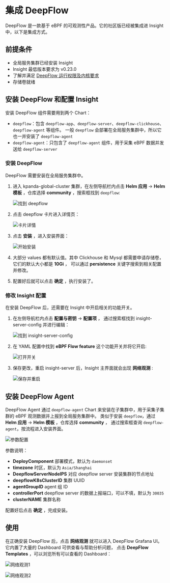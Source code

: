 # 集成 DeepFlow

DeepFlow 是一款基于 eBPF 的可观测性产品。它的社区版已经被集成进 Insight 中，以下是集成方式。

## 前提条件

- 全局服务集群已经安装 Insight
- Insight 最低版本要求为 v0.23.0
- 了解并满足 [DeepFlow 运行权限及内核要求](https://deepflow.io/docs/zh/ce-install/overview/#%E8%BF%90%E8%A1%8C%E6%9D%83%E9%99%90%E5%8F%8A%E5%86%85%E6%A0%B8%E8%A6%81%E6%B1%82)
- 存储卷就绪

## 安装 DeepFlow 和配置 Insight

安装 DeepFlow 组件需要用到两个 Chart：

- `deepflow`：包含 `deepflow-app`、`deepflow-server`、`deepflow-clickhouse`、`deepflow-agent` 等组件。
  一般 `deepflow` 会部署在全局服务集群中，所以它也一并安装了 `deepflow-agent`
- `deepflow-agent`：只包含了 `deepflow-agent` 组件，用于采集 eBPF 数据并发送给 `deepflow-server`

### 安装 DeepFlow

DeepFlow 需要安装在全局服务集群中。

1. 进入 kpanda-global-cluster 集群，在左侧导航栏内点击
   __Helm 应用__ -> __Helm 模板__ ，仓库选择 __community__ ，搜索框找到 `deepflow`:

    ![找到 deepflow](https://docs.daocloud.io/daocloud-docs-images/docs/zh/docs/insight/best-practice/images/deepflow_chart.png)

1. 点击 deepflow 卡片进入详情页：

    ![卡片详情](https://docs.daocloud.io/daocloud-docs-images/docs/zh/docs/insight/best-practice/images/deepflow_chart_readme.png)

1. 点击 **安装** ，进入安装界面：

    ![开始安装](https://docs.daocloud.io/daocloud-docs-images/docs/zh/docs/insight/best-practice/images/deepflow_chart_config.png)
    
1. 大部分 values 都有默认值。其中 Clickhouse 和 Mysql 都需要申请存储卷，它们的默认大小都是 __10Gi__ ，
   可以通过 __persistence__  关键字搜索到相关配置并修改。
    
1. 配置好后就可以点击 __确定__ ，执行安装了。

### 修改 Insight 配置

在安装 DeepFlow 后，还需要在 Insight 中开启相关的功能开关。
    
1. 在左侧导航栏内点击 __配置与密钥__ -> __配置项__ ， 通过搜索框找到 insight-server-config 并进行编辑：
    
    ![找到 insight-server-config](https://docs.daocloud.io/daocloud-docs-images/docs/zh/docs/insight/best-practice/images/deepflow_integ_insight_cm.png)
    
1. 在 YAML 配置中找到 __eBPF Flow feature__ 这个功能开关并将它开启:
    
    ![打开开关](https://docs.daocloud.io/daocloud-docs-images/docs/zh/docs/insight/best-practice/images/deepflow_integ_insight_cm_edit.png)
    
1. 保存更改，重启 insight-server 后，Insight 主界面就会出现 __网络观测__ :
    
    ![保存并重启](https://docs.daocloud.io/daocloud-docs-images/docs/zh/docs/insight/best-practice/images/deepflow_ui.png)

## 安装 DeepFlow Agent

DeepFlow Agent 通过 `deepflow-agent` Chart 来安装在子集群中，用于采集子集群的 eBPF 观测数据并上报到全局服务集群中。
类似于安装 `deepflow`，通过 __Helm 应用__ -> __Helm 模板__ ，仓库选择 __community__ ，
通过搜索框查询 `deepflow-agent`，按流程进入安装界面。

![参数配置](https://docs.daocloud.io/daocloud-docs-images/docs/zh/docs/insight/best-practice/images/deepflow_agent_chart_config.png)

参数说明：

- __DeployComponent__ 部署模式，默认为 `daemonset`
- __timezone__ 时区，默认为 `Asia/Shanghai`
- __DeepflowServerNodeIPS__ 对应 deepflow server 安装集群的节点地址
- __deepflowK8sClusterID__ 集群 UUID
- __agentGroupID__ agent 组 ID
- __controllerPort__ deepflow server 的数据上报端口，可以不填，默认为 `30035`
- __clusterNAME__ 集群名称

配置好后点击 __确定__ ，完成安装。

## 使用

在正确安装 DeepFlow 后，点击 __网络观测__ 就可以进入 DeepFlow Grafana UI。
它内置了大量的 Dashboard 可供查看与帮助分析问题，
点击 __DeepFlow Templates__ ，可以浏览所有可以查看的 Dashboard：

![网络观测1](https://docs.daocloud.io/daocloud-docs-images/docs/zh/docs/insight/best-practice/images/deepflow_ui_templates.png)

![网络观测2](https://docs.daocloud.io/daocloud-docs-images/docs/zh/docs/insight/best-practice/images/deepflow_ui_template_list.png)

